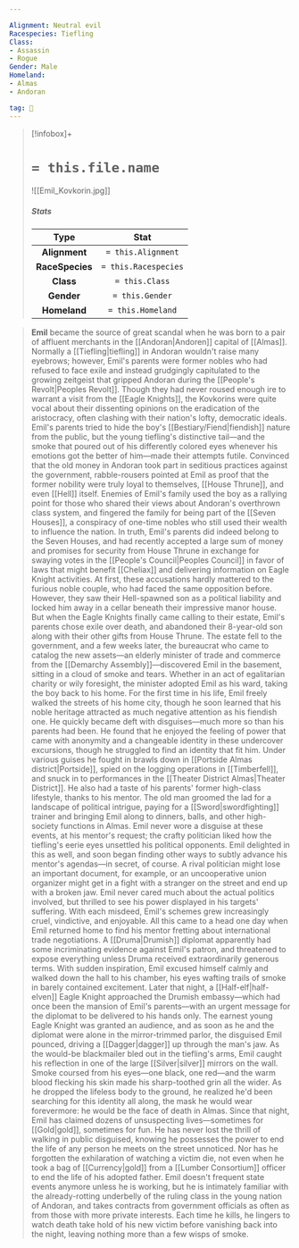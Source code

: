 ```yaml
---

Alignment: Neutral evil
Racespecies: Tiefling
Class:
- Assassin
- Rogue
Gender: Male
Homeland:
- Almas
- Andoran

tag: 👤️
---
```


> [!infobox]+
> #  `= this.file.name`
> ![[Emil_Kovkorin.jpg]]
> ##### Stats
> Type | Stat |
> :---: |:---:|
> **Alignment** | `= this.Alignment` |
> **RaceSpecies** | `= this.Racespecies` |
> **Class** | `= this.Class` |
> **Gender** | `= this.Gender` |
> **Homeland** | `= this.Homeland` |



> **Emil** became the source of great scandal when he was born to a pair of affluent merchants in the [[Andoran|Andoren]] capital of [[Almas]]. Normally a [[Tiefling|tiefling]] in Andoran wouldn't raise many eyebrows; however, Emil's parents were former nobles who had refused to face exile and instead grudgingly capitulated to the growing zeitgeist that gripped Andoran during the [[People's Revolt|Peoples Revolt]]. Though they had never roused enough ire to warrant a visit from the [[Eagle Knights]], the Kovkorins were quite vocal about their dissenting opinions on the eradication of the aristocracy, often clashing with their nation's lofty, democratic ideals.
> Emil's parents tried to hide the boy's [[Bestiary/Fiend|fiendish]] nature from the public, but the young tiefling's distinctive tail—and the smoke that poured out of his differently colored eyes whenever his emotions got the better of him—made their attempts futile. Convinced that the old money in Andoran took part in seditious practices against the government, rabble-rousers pointed at Emil as proof that the former nobility were truly loyal to themselves, [[House Thrune]], and even [[Hell]] itself. Enemies of Emil's family used the boy as a rallying point for those who shared their views about Andoran's overthrown class system, and fingered the family for being part of the [[Seven Houses]], a conspiracy of one-time nobles who still used their wealth to influence the nation.
> In truth, Emil's parents did indeed belong to the Seven Houses, and had recently accepted a large sum of money and promises for security from House Thrune in exchange for swaying votes in the [[People's Council|Peoples Council]] in favor of laws that might benefit [[Cheliax]] and delivering information on Eagle Knight activities. At first, these accusations hardly mattered to the furious noble couple, who had faced the same opposition before. However, they saw their Hell-spawned son as a political liability and locked him away in a cellar beneath their impressive manor house. But when the Eagle Knights finally came calling to their estate, Emil's parents chose exile over death, and abandoned their 8-year-old son along with their other gifts from House Thrune.
> The estate fell to the government, and a few weeks later, the bureaucrat who came to catalog the new assets—an elderly minister of trade and commerce from the [[Demarchy Assembly]]—discovered Emil in the basement, sitting in a cloud of smoke and tears. Whether in an act of egalitarian charity or wily foresight, the minister adopted Emil as his ward, taking the boy back to his home.
> For the first time in his life, Emil freely walked the streets of his home city, though he soon learned that his noble heritage attracted as much negative attention as his fiendish one. He quickly became deft with disguises—much more so than his parents had been. He found that he enjoyed the feeling of power that came with anonymity and a changeable identity in these undercover excursions, though he struggled to find an identity that fit him. Under various guises he fought in brawls down in [[Portside Almas district|Portside]], spied on the logging operations in [[Timberfell]], and snuck in to performances in the [[Theater District Almas|Theater District]].
> He also had a taste of his parents' former high-class lifestyle, thanks to his mentor. The old man groomed the lad for a landscape of political intrigue, paying for a [[Sword|swordfighting]] trainer and bringing Emil along to dinners, balls, and other high-society functions in Almas. Emil never wore a disguise at these events, at his mentor's request; the crafty politician liked how the tiefling's eerie eyes unsettled his political opponents.
> Emil delighted in this as well, and soon began finding other ways to subtly advance his mentor's agendas—in secret, of course. A rival politician might lose an important document, for example, or an uncooperative union organizer might get in a fight with a stranger on the street and end up with a broken jaw. Emil never cared much about the actual politics involved, but thrilled to see his power displayed in his targets' suffering. With each misdeed, Emil's schemes grew increasingly cruel, vindictive, and enjoyable.
> All this came to a head one day when Emil returned home to find his mentor fretting about international trade negotiations. A [[Druma|Drumish]] diplomat apparently had some incriminating evidence against Emil's patron, and threatened to expose everything unless Druma received extraordinarily generous terms. With sudden inspiration, Emil excused himself calmly and walked down the hall to his chamber, his eyes wafting trails of smoke in barely contained excitement.
> Later that night, a [[Half-elf|half-elven]] Eagle Knight approached the Drumish embassy—which had once been the mansion of Emil's parents—with an urgent message for the diplomat to be delivered to his hands only. The earnest young Eagle Knight was granted an audience, and as soon as he and the diplomat were alone in the mirror-trimmed parlor, the disguised Emil pounced, driving a [[Dagger|dagger]] up through the man's jaw. As the would-be blackmailer bled out in the tiefling's arms, Emil caught his reflection in one of the large [[Silver|silver]] mirrors on the wall. Smoke coursed from his eyes—one black, one red—and the warm blood flecking his skin made his sharp-toothed grin all the wider.
> As he dropped the lifeless body to the ground, he realized he'd been searching for this identity all along, the mask he would wear forevermore: he would be the face of death in Almas.
> Since that night, Emil has claimed dozens of unsuspecting lives—sometimes for [[Gold|gold]], sometimes for fun. He has never lost the thrill of walking in public disguised, knowing he possesses the power to end the life of any person he meets on the street unnoticed. Nor has he forgotten the exhilaration of watching a victim die, not even when he took a bag of [[Currency|gold]] from a [[Lumber Consortium]] officer to end the life of his adopted father.
> Emil doesn't frequent state events anymore unless he is working, but he is intimately familiar with the already-rotting underbelly of the ruling class in the young nation of Andoran, and takes contracts from government officials as often as from those with more private interests. Each time he kills, he lingers to watch death take hold of his new victim before vanishing back into the night, leaving nothing more than a few wisps of smoke.








